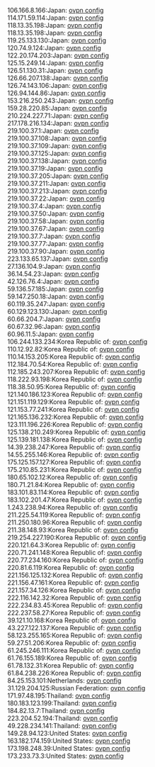 106.166.8.166:Japan: [ovpn config](vpn/106_166_8_166.ovpn)  
114.171.59.114:Japan: [ovpn config](vpn/114_171_59_114.ovpn)  
118.13.35.198:Japan: [ovpn config](vpn/118_13_35_198.ovpn)  
118.13.35.198:Japan: [ovpn config](vpn/118_13_35_198.ovpn)  
119.25.133.130:Japan: [ovpn config](vpn/119_25_133_130.ovpn)  
120.74.9.124:Japan: [ovpn config](vpn/120_74_9_124.ovpn)  
122.20.174.203:Japan: [ovpn config](vpn/122_20_174_203.ovpn)  
125.15.249.14:Japan: [ovpn config](vpn/125_15_249_14.ovpn)  
126.51.130.31:Japan: [ovpn config](vpn/126_51_130_31.ovpn)  
126.66.207.138:Japan: [ovpn config](vpn/126_66_207_138.ovpn)  
126.74.143.106:Japan: [ovpn config](vpn/126_74_143_106.ovpn)  
126.94.144.86:Japan: [ovpn config](vpn/126_94_144_86.ovpn)  
153.216.250.243:Japan: [ovpn config](vpn/153_216_250_243.ovpn)  
159.28.220.85:Japan: [ovpn config](vpn/159_28_220_85.ovpn)  
210.224.227.71:Japan: [ovpn config](vpn/210_224_227_71.ovpn)  
217.178.216.134:Japan: [ovpn config](vpn/217_178_216_134.ovpn)  
219.100.37.1:Japan: [ovpn config](vpn/219_100_37_1.ovpn)  
219.100.37.108:Japan: [ovpn config](vpn/219_100_37_108.ovpn)  
219.100.37.109:Japan: [ovpn config](vpn/219_100_37_109.ovpn)  
219.100.37.125:Japan: [ovpn config](vpn/219_100_37_125.ovpn)  
219.100.37.138:Japan: [ovpn config](vpn/219_100_37_138.ovpn)  
219.100.37.19:Japan: [ovpn config](vpn/219_100_37_19.ovpn)  
219.100.37.205:Japan: [ovpn config](vpn/219_100_37_205.ovpn)  
219.100.37.211:Japan: [ovpn config](vpn/219_100_37_211.ovpn)  
219.100.37.213:Japan: [ovpn config](vpn/219_100_37_213.ovpn)  
219.100.37.22:Japan: [ovpn config](vpn/219_100_37_22.ovpn)  
219.100.37.4:Japan: [ovpn config](vpn/219_100_37_4.ovpn)  
219.100.37.50:Japan: [ovpn config](vpn/219_100_37_50.ovpn)  
219.100.37.58:Japan: [ovpn config](vpn/219_100_37_58.ovpn)  
219.100.37.67:Japan: [ovpn config](vpn/219_100_37_67.ovpn)  
219.100.37.7:Japan: [ovpn config](vpn/219_100_37_7.ovpn)  
219.100.37.77:Japan: [ovpn config](vpn/219_100_37_77.ovpn)  
219.100.37.90:Japan: [ovpn config](vpn/219_100_37_90.ovpn)  
223.133.65.137:Japan: [ovpn config](vpn/223_133_65_137.ovpn)  
27.136.104.9:Japan: [ovpn config](vpn/27_136_104_9.ovpn)  
36.14.54.23:Japan: [ovpn config](vpn/36_14_54_23.ovpn)  
42.126.76.4:Japan: [ovpn config](vpn/42_126_76_4.ovpn)  
59.136.57.185:Japan: [ovpn config](vpn/59_136_57_185.ovpn)  
59.147.250.18:Japan: [ovpn config](vpn/59_147_250_18.ovpn)  
60.119.35.247:Japan: [ovpn config](vpn/60_119_35_247.ovpn)  
60.129.123.130:Japan: [ovpn config](vpn/60_129_123_130.ovpn)  
60.66.204.7:Japan: [ovpn config](vpn/60_66_204_7.ovpn)  
60.67.32.96:Japan: [ovpn config](vpn/60_67_32_96.ovpn)  
60.96.11.5:Japan: [ovpn config](vpn/60_96_11_5.ovpn)  
106.244.133.234:Korea Republic of: [ovpn config](vpn/106_244_133_234.ovpn)  
110.12.92.82:Korea Republic of: [ovpn config](vpn/110_12_92_82.ovpn)  
110.14.153.205:Korea Republic of: [ovpn config](vpn/110_14_153_205.ovpn)  
112.184.70.54:Korea Republic of: [ovpn config](vpn/112_184_70_54.ovpn)  
112.185.243.207:Korea Republic of: [ovpn config](vpn/112_185_243_207.ovpn)  
118.222.93.198:Korea Republic of: [ovpn config](vpn/118_222_93_198.ovpn)  
118.38.50.95:Korea Republic of: [ovpn config](vpn/118_38_50_95.ovpn)  
121.140.186.123:Korea Republic of: [ovpn config](vpn/121_140_186_123.ovpn)  
121.151.119.129:Korea Republic of: [ovpn config](vpn/121_151_119_129.ovpn)  
121.153.77.241:Korea Republic of: [ovpn config](vpn/121_153_77_241.ovpn)  
121.165.136.232:Korea Republic of: [ovpn config](vpn/121_165_136_232.ovpn)  
123.111.196.226:Korea Republic of: [ovpn config](vpn/123_111_196_226.ovpn)  
125.138.210.249:Korea Republic of: [ovpn config](vpn/125_138_210_249.ovpn)  
125.139.181.138:Korea Republic of: [ovpn config](vpn/125_139_181_138.ovpn)  
14.39.238.247:Korea Republic of: [ovpn config](vpn/14_39_238_247.ovpn)  
14.55.255.146:Korea Republic of: [ovpn config](vpn/14_55_255_146.ovpn)  
175.125.157.127:Korea Republic of: [ovpn config](vpn/175_125_157_127.ovpn)  
175.210.85.231:Korea Republic of: [ovpn config](vpn/175_210_85_231.ovpn)  
180.65.102.12:Korea Republic of: [ovpn config](vpn/180_65_102_12.ovpn)  
180.71.21.84:Korea Republic of: [ovpn config](vpn/180_71_21_84.ovpn)  
183.101.83.114:Korea Republic of: [ovpn config](vpn/183_101_83_114.ovpn)  
183.102.201.47:Korea Republic of: [ovpn config](vpn/183_102_201_47.ovpn)  
1.243.238.94:Korea Republic of: [ovpn config](vpn/1_243_238_94.ovpn)  
211.225.54.119:Korea Republic of: [ovpn config](vpn/211_225_54_119.ovpn)  
211.250.180.96:Korea Republic of: [ovpn config](vpn/211_250_180_96.ovpn)  
211.38.148.93:Korea Republic of: [ovpn config](vpn/211_38_148_93.ovpn)  
219.254.227.190:Korea Republic of: [ovpn config](vpn/219_254_227_190.ovpn)  
220.121.64.3:Korea Republic of: [ovpn config](vpn/220_121_64_3.ovpn)  
220.71.241.148:Korea Republic of: [ovpn config](vpn/220_71_241_148.ovpn)  
220.77.234.160:Korea Republic of: [ovpn config](vpn/220_77_234_160.ovpn)  
220.81.6.119:Korea Republic of: [ovpn config](vpn/220_81_6_119.ovpn)  
221.156.125.132:Korea Republic of: [ovpn config](vpn/221_156_125_132.ovpn)  
221.156.47.161:Korea Republic of: [ovpn config](vpn/221_156_47_161.ovpn)  
221.157.34.126:Korea Republic of: [ovpn config](vpn/221_157_34_126.ovpn)  
222.116.142.32:Korea Republic of: [ovpn config](vpn/222_116_142_32.ovpn)  
222.234.83.45:Korea Republic of: [ovpn config](vpn/222_234_83_45.ovpn)  
222.237.58.27:Korea Republic of: [ovpn config](vpn/222_237_58_27.ovpn)  
39.121.10.168:Korea Republic of: [ovpn config](vpn/39_121_10_168.ovpn)  
43.227.122.137:Korea Republic of: [ovpn config](vpn/43_227_122_137.ovpn)  
58.123.255.165:Korea Republic of: [ovpn config](vpn/58_123_255_165.ovpn)  
59.27.51.206:Korea Republic of: [ovpn config](vpn/59_27_51_206.ovpn)  
61.245.246.111:Korea Republic of: [ovpn config](vpn/61_245_246_111.ovpn)  
61.76.155.189:Korea Republic of: [ovpn config](vpn/61_76_155_189.ovpn)  
61.78.132.31:Korea Republic of: [ovpn config](vpn/61_78_132_31.ovpn)  
61.84.238.226:Korea Republic of: [ovpn config](vpn/61_84_238_226.ovpn)  
84.25.153.101:Netherlands: [ovpn config](vpn/84_25_153_101.ovpn)  
31.129.204.125:Russian Federation: [ovpn config](vpn/31_129_204_125.ovpn)  
171.97.48.195:Thailand: [ovpn config](vpn/171_97_48_195.ovpn)  
180.183.123.199:Thailand: [ovpn config](vpn/180_183_123_199.ovpn)  
184.82.13.7:Thailand: [ovpn config](vpn/184_82_13_7.ovpn)  
223.204.52.194:Thailand: [ovpn config](vpn/223_204_52_194.ovpn)  
49.228.234.141:Thailand: [ovpn config](vpn/49_228_234_141.ovpn)  
149.28.94.123:United States: [ovpn config](vpn/149_28_94_123.ovpn)  
163.182.174.159:United States: [ovpn config](vpn/163_182_174_159.ovpn)  
173.198.248.39:United States: [ovpn config](vpn/173_198_248_39.ovpn)  
173.233.73.3:United States: [ovpn config](vpn/173_233_73_3.ovpn)  
